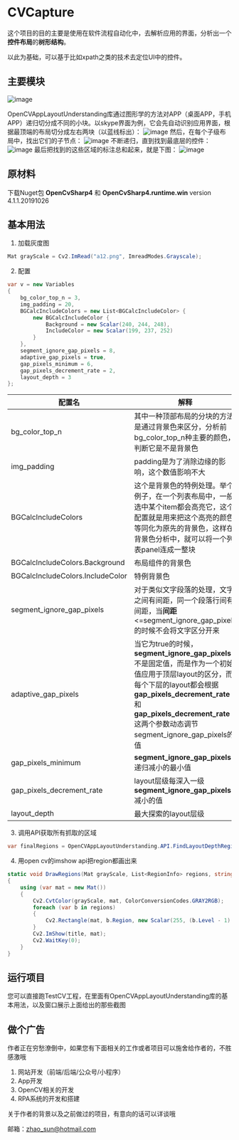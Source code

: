 # CVCapture

这个项目的目的主要是使用在软件流程自动化中，去解析应用的界面，分析出一个**控件布局**的**树形结构**。

以此为基础，可以基于比如xpath之类的技术去定位UI中的控件。

## 主要模块

![image](./screenshots/layout-hierarchy-level-1.png)

OpenCVAppLayoutUnderstanding库通过图形学的方法对APP（桌面APP，手机APP）递归切分成不同的小块。以skype界面为例，它会先自动识别应用界面，根据最顶端的布局切分成左右两块（以蓝线标出）：
![image](https://rongbao.club/wp-content/uploads/2019/11/layout-hierarchy-level-1.png)
然后，在每个子级布局中，找出它们的子节点：
![image](https://rongbao.club/wp-content/uploads/2019/11/layout-hierarchy-level-2.png)
不断递归，直到找到最底层的控件：
![image](https://rongbao.club/wp-content/uploads/2019/11/layout-hierarchy-level-3.png)
最后把找到的这些区域的标注总和起来，就是下图：
![image](https://rongbao.club/wp-content/uploads/2019/11/combined-regions.png)

## 原材料

下载Nuget包 **OpenCvSharp4** 和 **OpenCvSharp4.runtime.win** version 4.1.1.20191026

## 基本用法

1. 加载灰度图
```cs
Mat grayScale = Cv2.ImRead("a12.png", ImreadModes.Grayscale);
```
2. 配置
```cs
var v = new Variables
{
    bg_color_top_n = 3,
    img_padding = 20,
    BGCalcIncludeColors = new List<BGCalcIncludeColor> {
        new BGCalcIncludeColor {
            Background = new Scalar(240, 244, 248),
            IncludeColor = new Scalar(199, 237, 252)
        }
    },
    segment_ignore_gap_pixels = 8,
    adaptive_gap_pixels = true,
    gap_pixels_minimum = 6,
    gap_pixels_decrement_rate = 2,
    layout_depth = 3
};
```

配置名 | 解释
--- | ---
bg_color_top_n | 其中一种顶部布局的分块的方法是通过背景色来区分，分析前bg_color_top_n种主要的颜色，判断它是不是背景色
img_padding | padding是为了消除边缘的影响，这个数值影响不大
BGCalcIncludeColors | 这个是背景色的特例处理。举个例子，在一个列表布局中，一般选中某个item都会高亮它，这个配置就是用来把这个高亮的颜色等同化为原先的背景色，这样在背景色分析中，就可以将一个列表panel连成一整块
BGCalcIncludeColors.Background | 布局组件的背景色
BGCalcIncludeColors.IncludeColor | 特例背景色
segment_ignore_gap_pixels | 对于类似文字段落的处理，文字之间有间距，同一个段落行间有间距，当**间距**<=segment_ignore_gap_pixels的时候不会将文字区分开来
adaptive_gap_pixels | 当它为true的时候，**segment_ignore_gap_pixels**不是固定值，而是作为一个初始值应用于顶层layout的区分，而每个下层的layout都会根据**gap_pixels_decrement_rate**和**gap_pixels_decrement_rate**这两个参数动态调节segment_ignore_gap_pixels的值
gap_pixels_minimum | **segment_ignore_gap_pixels**递归减小的最小值
gap_pixels_decrement_rate | layout层级每深入一级**segment_ignore_gap_pixels**减小的值
layout_depth | 最大探索的layout层级

3. 调用API获取所有抓取的区域
```cs
var finalRegions = OpenCVAppLayoutUnderstanding.API.FindLayoutDepthRegions(grayScale, v);
```

4. 用open cv的imshow api把region都画出来
```cs
static void DrawRegions(Mat grayScale, List<RegionInfo> regions, string title = "regions")
{
    using (var mat = new Mat())
    {
        Cv2.CvtColor(grayScale, mat, ColorConversionCodes.GRAY2RGB);
        foreach (var b in regions)
        {
            Cv2.Rectangle(mat, b.Region, new Scalar(255, (b.Level - 1) * 50, (b.Level - 1) * 50), 2);
        }
        Cv2.ImShow(title, mat);
        Cv2.WaitKey(0);
    }
}
```

## 运行项目

您可以直接跑TestCV工程，在里面有OpenCVAppLayoutUnderstanding库的基本用法，以及窗口展示上面给出的那些截图

## 做个广告

作者正在穷愁潦倒中，如果您有下面相关的工作或者项目可以施舍给作者的，不胜感激哦
1. 网站开发（前端/后端/公众号/小程序）
2. App开发
3. OpenCV相关的开发
4. RPA系统的开发和搭建

关于作者的背景以及之前做过的项目，有意向的话可以详谈哦

邮箱：zhao_sun@hotmail.com
